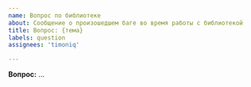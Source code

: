 ```yaml
---
name: Вопрос по библиотеке
about: Сообщение о произошедшем баге во время работы с библиотекой
title: Вопрос: {тема}
labels: question
assignees: 'timoniq'

---
```


**Вопрос:** ...

<!-- Проверьте что вы кратко изложили тему вопроса в названии issue -->